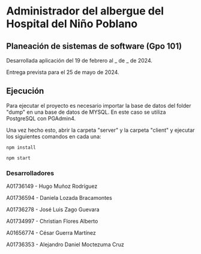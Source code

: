 # Administrador del albergue del Hospital del Niño Poblano

## Planeación de sistemas de software (Gpo 101)
<!-- ### En colaboración con el Instituto Tecnológico y de Estudios Superiores de Monterrey y la empresa Green Carson. -->

<!--Ctrl shift v para ver preview en VSCode -->

Desarrollada aplicación del 19 de febrero al _ de _ de 2024.

Entrega prevista para el 25 de mayo de 2024.

## Ejecución

Para ejecutar el proyecto es necesario importar la base de datos del folder "dump" en una base de datos de MYSQL. En este caso se utiliza PostgreSQL con PGAdmin4.


Una vez hecho esto, abrir la carpeta "server" y la carpeta "client" y ejecutar los siguientes comandos en cada una:

    npm install

    npm start

### Desarrolladores
 A01736149 - Hugo Muñoz Rodríguez

A01736594 - Daniela Lozada Bracamontes

A01736278 - José Luis Zago Guevara

A01734997 - Christian Flores Alberto

A01656774 - César Guerra Martínez 

A01736353 - Alejandro Daniel Moctezuma Cruz
